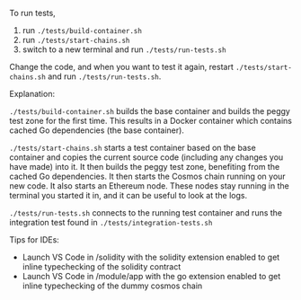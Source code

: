 To run tests, 

1. run `./tests/build-container.sh`
2. run `./tests/start-chains.sh`
3. switch to a new terminal and run `./tests/run-tests.sh`

Change the code, and when you want to test it again, restart `./tests/start-chains.sh` and run `./tests/run-tests.sh`. 

Explanation:

`./tests/build-container.sh` builds the base container and builds the peggy test zone for the first time. This results in a Docker container which contains cached Go dependencies (the base container).

`./tests/start-chains.sh` starts a test container based on the base container and copies the current source code (including any changes you have made) into it. It then builds the peggy test zone, benefiting from the cached Go dependencies. It then starts the Cosmos chain running on your new code. It also starts an Ethereum node. These nodes stay running in the terminal you started it in, and it can be useful to look at the logs.

`./tests/run-tests.sh` connects to the running test container and runs the integration test found in `./tests/integration-tests.sh`


Tips for IDEs:

- Launch VS Code in /solidity with the solidity extension enabled to get inline typechecking of the solidity contract
- Launch VS Code in /module/app with the go extension enabled to get inline typechecking of the dummy cosmos chain


